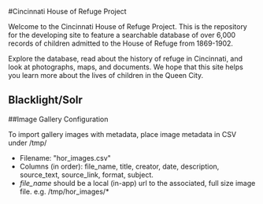 #Cincinnati House of Refuge Project

Welcome to the Cincinnati House of Refuge Project. This is the repository for the developing site to feature a searchable database of over 6,000 records of children admitted to the House of Refuge from 1869-1902.

Explore the database, read about the history of refuge in Cincinnati, and look at photographs, maps, and documents. We hope that this site helps you learn more about the lives of children in the Queen City.

## Blacklight/Solr

##Image Gallery Configuration

To import gallery images with metadata, place image metadata in CSV under /tmp/
  * Filename: "hor_images.csv"
  * Columns (in order): file_name, title, creator, date, description, source_text, source_link, format, subject.
  * *file_name* should be a local (in-app) url to the associated, full size image file. e.g. /tmp/hor_images/\*



